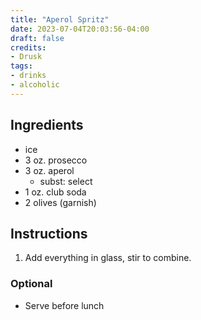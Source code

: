 ```yaml
---
title: "Aperol Spritz"
date: 2023-07-04T20:03:56-04:00
draft: false
credits:
- Drusk
tags:
- drinks
- alcoholic
---
```


## Ingredients
- ice
- 3 oz. prosecco
- 3 oz. aperol
    - subst: select
- 1 oz. club soda
- 2 olives (garnish)

## Instructions
1. Add everything in glass, stir to combine.

### Optional
- Serve before lunch
